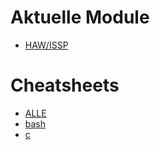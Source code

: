 # Aktuelle Module
- [HAW/ISSP](gollum/overview/HAW/ISSP/)

# Cheatsheets
- [ALLE](gollum/overview/cheatsheet)
- [bash](cheatsheet/bash.md)
- [c](cheatsheet/c.md)